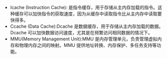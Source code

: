  * Icache (Instruction Cache): 是指令缓存，用于存储从主内存加载的指令。这种缓存可以加快指令的获取速度，因为从缓存中读取指令比从主内存中读取要快得多。
 * Ccache (Data Cache):Dcache 是数据缓存，用于存储从主内存加载的数据。Dcache 可以加快数据访问速度，尤其是在频繁访问相同数据的情况下。
 * MMU(Memory Management Unit):MMU 是内存管理单元，负责管理虚拟内存和物理内存之间的映射。MMU 提供地址转换、内存保护、多任务支持等功能。